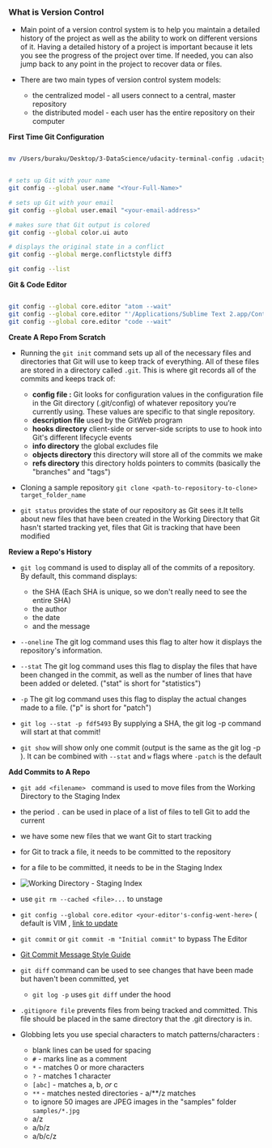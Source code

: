 ### What is Version Control

- Main point of a version control system is to help you maintain a detailed history of the project as well as the ability to work on different versions of it. Having a detailed history of a project is important because it lets you see the progress of the project over time. If needed, you can also jump back to any point in the project to recover data or files.

- There are two main types of version control system models:
    - the centralized model - all users connect to a central, master repository
    - the distributed model - each user has the entire repository on their computer

**First Time Git Configuration**

```bash

mv /Users/buraku/Desktop/3-DataScience/udacity-terminal-config .udacity-terminal-config


# sets up Git with your name
git config --global user.name "<Your-Full-Name>"

# sets up Git with your email
git config --global user.email "<your-email-address>"

# makes sure that Git output is colored
git config --global color.ui auto

# displays the original state in a conflict
git config --global merge.conflictstyle diff3

git config --list
```

**Git & Code Editor**

```bash

git config --global core.editor "atom --wait"
git config --global core.editor "'/Applications/Sublime Text 2.app/Contents/SharedSupport/bin/subl' -n -w"
git config --global core.editor "code --wait"

```

**Create A Repo From Scratch**

- Running the `git init` command sets up all of the necessary files and directories that Git will use to keep track of everything. All of these files are stored in a directory called `.git`. This is where git records all of the commits and keeps track of:

  - **config file :** Git looks for configuration values in the configuration file in the Git directory (.git/config) of whatever repository you’re currently using. These values are specific to that single repository.
  - **description file**  used by the GitWeb program
  - **hooks directory** client-side or server-side scripts to use to hook into Git's different lifecycle events
  - **info directory** the global excludes file
  - **objects directory** this directory will store all of the commits we make
  - **refs directory** this directory holds pointers to commits (basically the "branches" and "tags")

- Cloning a sample repository `git clone <path-to-repository-to-clone> target_folder_name `

- `git status` provides the state of our repository as Git sees it.It tells about new files that have been created in the Working Directory that Git hasn't started tracking yet, files that Git is tracking that have been modified

**Review a Repo's History**

- `git log` command is used to display all of the commits of a repository. By default, this command displays:
  - the SHA (Each SHA is unique, so we don't really need to see the entire SHA) 
  - the author
  - the date
  - and the message
  
- `--oneline` The git log command uses this flag to alter how it displays the repository's information.

- `--stat` The git log command uses this flag to display the files that have been changed in the commit, as well as the number of lines that have been added or deleted. ("stat" is short for "statistics")

- `-p`  The git log command uses this flag to display the actual changes made to a file. ("p" is short for "patch")

- `git log --stat -p fdf5493` By supplying a SHA, the git log -p command will start at that commit! 

- `git show`  will show only one commit (output is the same as the git log -p ). It can be combined with `--stat` and `w` flags where `-patch` is the default


**Add Commits to A Repo**

 - `git add <filename> ` command is used to move files from the Working Directory to the Staging Index
 -  the period `.` can be used in place of a list of files to tell Git to add the current
   - we have some new files that we want Git to start tracking
   - for Git to track a file, it needs to be committed to the repository
   - for a file to be committed, it needs to be in the Staging Index
   - ![Working Directory - Staging Index](https://video.udacity-data.com/topher/2017/February/58ade4ac_ud123-l4-git-add-to-staging-recap/ud123-l4-git-add-to-staging-recap.gif)
 
 - use `git rm --cached <file>...` to unstage
 
 - `git config --global core.editor <your-editor's-config-went-here>`  ( default is VIM , [link to update](https://help.github.com/en/github/using-git/associating-text-editors-with-git) 
 
 - `git commit` or `git commit -m "Initial commit"` to bypass The Editor 
 
 - [Git Commit Message Style Guide](https://udacity.github.io/git-styleguide/)
 
 - `git diff` command can be used to see changes that have been made but haven't been committed, yet
   -  `git log -p` uses `git diff` under the hood

 - `.gitignore file` prevents files from being tracked and committed. This file should be placed in the same directory that the .git directory is in.
 
 - Globbing lets you use special characters to match patterns/characters : 
   - blank lines can be used for spacing
   - `#` - marks line as a comment
   - `*` - matches 0 or more characters
   - `?` - matches 1 character
   - `[abc]` - matches a, b, _or_ c
   - `**` - matches nested directories - a/**/z matches
    - to ignore 50 images are JPEG images in the "samples" folder `samples/*.jpg`
    - a/z
    - a/b/z
    - a/b/c/z
    
    
 
 
 

